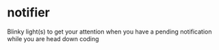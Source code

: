 # notifier
Blinky light(s) to get your attention when you have a pending notification while you are head down coding
